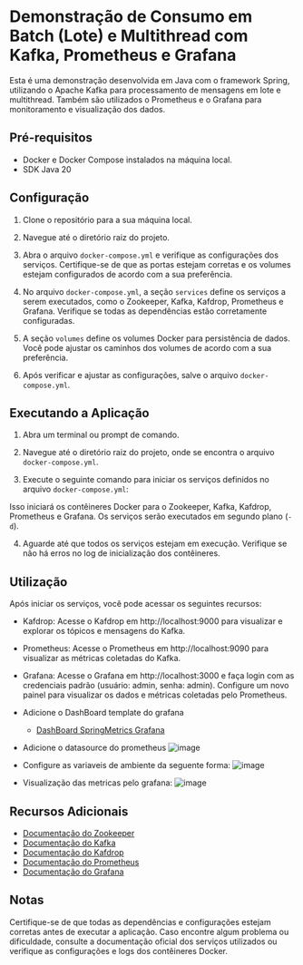 # Demonstração de Consumo em Batch (Lote) e Multithread com Kafka, Prometheus e Grafana

Esta é uma demonstração desenvolvida em Java com o framework Spring, utilizando o Apache Kafka para processamento de mensagens em lote e multithread. Também são utilizados o Prometheus e o Grafana para monitoramento e visualização dos dados.

## Pré-requisitos

- Docker e Docker Compose instalados na máquina local.
- SDK Java 20

## Configuração

1. Clone o repositório para a sua máquina local.

2. Navegue até o diretório raiz do projeto.

3. Abra o arquivo `docker-compose.yml` e verifique as configurações dos serviços. Certifique-se de que as portas estejam corretas e os volumes estejam configurados de acordo com a sua preferência.

4. No arquivo `docker-compose.yml`, a seção `services` define os serviços a serem executados, como o Zookeeper, Kafka, Kafdrop, Prometheus e Grafana. Verifique se todas as dependências estão corretamente configuradas.

5. A seção `volumes` define os volumes Docker para persistência de dados. Você pode ajustar os caminhos dos volumes de acordo com a sua preferência.

6. Após verificar e ajustar as configurações, salve o arquivo `docker-compose.yml`.

## Executando a Aplicação

1. Abra um terminal ou prompt de comando.

2. Navegue até o diretório raiz do projeto, onde se encontra o arquivo `docker-compose.yml`.

3. Execute o seguinte comando para iniciar os serviços definidos no arquivo `docker-compose.yml`:

Isso iniciará os contêineres Docker para o Zookeeper, Kafka, Kafdrop, Prometheus e Grafana. Os serviços serão executados em segundo plano (`-d`).

4. Aguarde até que todos os serviços estejam em execução. Verifique se não há erros no log de inicialização dos contêineres.

## Utilização

Após iniciar os serviços, você pode acessar os seguintes recursos:

- Kafdrop: Acesse o Kafdrop em http://localhost:9000 para visualizar e explorar os tópicos e mensagens do Kafka.

- Prometheus: Acesse o Prometheus em http://localhost:9090 para visualizar as métricas coletadas do Kafka.

- Grafana: Acesse o Grafana em http://localhost:3000 e faça login com as credenciais padrão (usuário: admin, senha: admin). Configure um novo painel para visualizar os dados e métricas coletadas pelo Prometheus.
- Adicione o DashBoard template do grafana
  - [DashBoard SpringMetrics Grafana](https://grafana.com/grafana/dashboards/14430-spring-boot-statistics-endpoint-metrics/)
- Adicione o datasource do prometheus
  ![image](https://github.com/GaberRB/SpringKafkaMetrics/assets/28874479/dbafe7a5-e892-40b1-90b7-75023811bfae)

- Configure as variaveis de ambiente da seguente forma:
  ![image](https://github.com/GaberRB/SpringKafkaMetrics/assets/28874479/e0cdfb8b-6b79-4c3b-99c2-c60d97c3a4e1)

- Visualização das metricas pelo grafana:
![image](https://github.com/GaberRB/SpringKafkaMetrics/assets/28874479/a3993cc8-6f09-4576-9547-357204613000)
 

## Recursos Adicionais

- [Documentação do Zookeeper](https://zookeeper.apache.org/doc/current/)
- [Documentação do Kafka](https://kafka.apache.org/documentation/)
- [Documentação do Kafdrop](https://github.com/obsidiandynamics/kafdrop)
- [Documentação do Prometheus](https://prometheus.io/docs/)
- [Documentação do Grafana](https://grafana.com/docs/)


## Notas

Certifique-se de que todas as dependências e configurações estejam corretas antes de executar a aplicação. Caso encontre algum problema ou dificuldade, consulte a documentação oficial dos serviços utilizados ou verifique as configurações e logs dos contêineres Docker.


